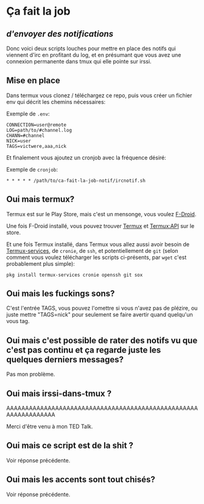 # Ça fait la job
## _d'envoyer des notifications_

Donc voici deux scripts louches pour mettre en place des notifs qui viennent d'irc en profitant du log, et en présumant que vous avez une connexion permanente dans tmux qui elle pointe sur irssi.

## Mise en place

Dans termux vous clonez / téléchargez ce repo, puis vous créer un fichier env qui décrit les chemins nécessaires:

Exemple de `.env`:
```
CONNECTION=user@remote
LOG=path/to/#channel.log
CHANN=#channel
NICK=user
TAGS=victwere,aaa,nick
```

Et finalement vous ajoutez un cronjob avec la fréquence désiré:

Exemple de `cronjob`:
```
* * * * * /path/to/ca-fait-la-job-notif/ircnotif.sh
```

## Oui mais termux?

Termux est sur le Play Store, mais c'est un mensonge, vous voulez [F-Droid](https://f-droid.org/en/).

Une fois F-Droid installé, vous pouvez trouver [Termux](https://f-droid.org/en/packages/com.termux/) et [Termux:API](https://f-droid.org/en/packages/com.termux.api/) sur le store.

Et une fois Termux installé, dans Termux vous allez aussi avoir besoin de [Termux-services](https://wiki.termux.com/wiki/Termux-services), de `cronie`, de `ssh`, et potentiellement de `git` (selon comment vous voulez télécharger les scripts ci-présents, par `wget` c'est probablement plus simple):
```
pkg install termux-services cronie openssh git sox
```

## Oui mais les fuckings sons?

C'est l'entrée TAGS, vous pouvez l'omettre si vous n'avez pas de plézire, ou juste mettre "TAGS=nick" pour seulement se faire avertir quand quelqu'un vous tag.

## Oui mais c'est possible de rater des notifs vu que c'est pas continu et ça regarde juste les quelques derniers messages?

Pas mon problème.

## Oui mais irssi-dans-tmux ?

AAAAAAAAAAAAAAAAAAAAAAAAAAAAAAAAAAAAAAAAAAAAAAAAAAAAAAAAAAAAAAAA

Merci d'être venu à mon TED Talk.

## Oui mais ce script est de la shit ?

Voir réponse précédente.

## Oui mais les accents sont tout chisés?

Voir réponse précédente.
